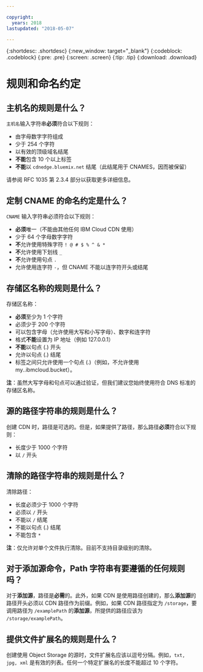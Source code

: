 ```yaml
---

copyright:
  years: 2018
lastupdated: "2018-05-07"

---
```


{:shortdesc: .shortdesc}
{:new_window: target="_blank"}
{:codeblock: .codeblock}
{:pre: .pre}
{:screen: .screen}
{:tip: .tip}
{:download: .download}

# 规则和命名约定

## 主机名的规则是什么？
`主机名`输入字符串**必须**符合以下规则：
  * 由字母数字字符组成
  * 少于 254 个字符
  * 以有效的顶级域名结尾
  * **不能**包含 10 个以上标签
  * **不能**以 `cdnedge.bluemix.net` 结尾（此结尾用于 CNAMES，因而被保留）

请参阅 RFC 1035 第 2.3.4 部分以获取更多详细信息。

## 定制 CNAME 的命名约定是什么？
`CNAME` 输入字符串必须符合以下规则：
  * **必须**唯一（不能由其他任何 IBM Cloud CDN 使用）
  * 少于 64 个字母数字字符
  * **不**允许使用特殊字符 `! @ # $ % ^ & *`
  * **不**允许使用下划线 `_`
  * **不**允许使用句点 `.`
  * 允许使用连字符 `-`，但 CNAME 不能以连字符开头或结尾

## 存储区名称的规则是什么？
存储区名称：
  * **必须**至少为 1 个字符
  * 必须少于 200 个字符
  * 可以包含字母（允许使用大写和小写字母）、数字和连字符
  * 格式**不能**设置为 IP 地址（例如 127.0.0.1）
  * **不能**以句点 (.) 开头
  * 允许以句点 (.) 结尾
  * 标签之间只允许使用一个句点 (.)（例如，不允许使用 my..ibmcloud.bucket）。

**注**：虽然大写字母和句点可以通过验证，但我们建议您始终使用符合 DNS 标准的存储区名称。

## 源的路径字符串的规则是什么？
创建 CDN 时，路径是可选的。但是，如果提供了路径，那么路径**必须**符合以下规则：
  * 长度少于 1000 个字符
  * 以 `/` 开头

## 清除的路径字符串的规则是什么？
清除路径：
  * 长度必须少于 1000 个字符
  * 必须以 `/` 开头
  * 不能以 `/` 结尾
  * 不能以句点 (.) 结尾
  * 不能包含 `*`

**注**：仅允许对单个文件执行清除。目前不支持目录级别的清除。

## 对于**添加源**命令，Path 字符串有要遵循的任何规则吗？
对于**添加源**，路径是**必需**的。此外，如果 CDN 是使用路径创建的，那么**添加源**的路径开头必须以 CDN 路径作为前缀。例如，如果 CDN 路径指定为 `/storage`，要调用路径为 `/examplePath` 的**添加源**，所提供的路径应该为 `/storage/examplePath`。

## 提供文件扩展名的规则是什么？
创建使用 Object Storage 的源时，文件扩展名应该以逗号分隔。例如，`txt, jpg, xml` 是有效的列表。任何一个特定扩展名的长度不能超过 10 个字符。
